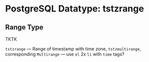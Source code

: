 # PostgreSQL Datatype: tstzrange
## Range Type

TKTK

`tstzrange` — Range of timestamp with time zone, `tstzmultirange`, corresponding `Multirange` — use `ol` 2x `li` with `time` tags?
